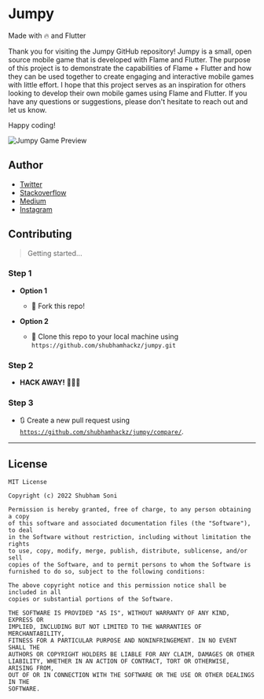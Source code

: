 # Jumpy
Made with 🔥 and Flutter

Thank you for visiting the Jumpy GitHub repository! Jumpy is a small, open source mobile game that is developed with Flame and Flutter. The purpose of this project is to demonstrate the capabilities of Flame + Flutter and how they can be used together to create engaging and interactive mobile games with little effort. I hope that this project serves as an inspiration for others looking to develop their own mobile games using Flame and Flutter. If you have any questions or suggestions, please don't hesitate to reach out and let us know.

Happy coding!

![Jumpy Game Preview](https://github.com/shubhamhackz/jumpy/blob/main/files/jumpy.gif)

## Author 
- [Twitter](https://www.twitter.com/shubhamhackz)
- [Stackoverflow](https://stackoverflow.com/users/6915572/shubhamhackz?tab=profile)
- [Medium](https://medium.com/@shubhamhackzz)
- [Instagram](https://www.instagram.com/shubhamhackz)

## Contributing

> Getting started...

### Step 1

- **Option 1**
    - 🍴 Fork this repo!

- **Option 2**
    - 👯 Clone this repo to your local machine using `https://github.com/shubhamhackz/jumpy.git`

### Step 2

- **HACK AWAY!** 🔨🔨🔨

### Step 3

- 🔃 Create a new pull request using <a href="https://github.com/shubhamhackz/jumpy/compare/" target="_blank">`https://github.com/shubhamhackz/jumpy/compare/`</a>.

---


## License 

```
MIT License

Copyright (c) 2022 Shubham Soni

Permission is hereby granted, free of charge, to any person obtaining a copy
of this software and associated documentation files (the "Software"), to deal
in the Software without restriction, including without limitation the rights
to use, copy, modify, merge, publish, distribute, sublicense, and/or sell
copies of the Software, and to permit persons to whom the Software is
furnished to do so, subject to the following conditions:

The above copyright notice and this permission notice shall be included in all
copies or substantial portions of the Software.

THE SOFTWARE IS PROVIDED "AS IS", WITHOUT WARRANTY OF ANY KIND, EXPRESS OR
IMPLIED, INCLUDING BUT NOT LIMITED TO THE WARRANTIES OF MERCHANTABILITY,
FITNESS FOR A PARTICULAR PURPOSE AND NONINFRINGEMENT. IN NO EVENT SHALL THE
AUTHORS OR COPYRIGHT HOLDERS BE LIABLE FOR ANY CLAIM, DAMAGES OR OTHER
LIABILITY, WHETHER IN AN ACTION OF CONTRACT, TORT OR OTHERWISE, ARISING FROM,
OUT OF OR IN CONNECTION WITH THE SOFTWARE OR THE USE OR OTHER DEALINGS IN THE
SOFTWARE.
```

